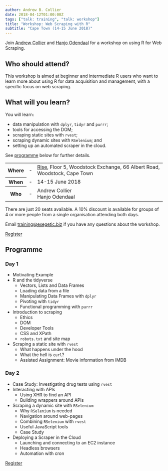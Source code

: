 ```yaml
---
author: Andrew B. Collier
date: 2018-04-12T01:00:00Z
tags: ["talk: training", "talk: workshop"]
title: "Workshop: Web Scraping with R"
subtitle: "Cape Town (14-15 June 2018)"
---
```


Join [Andrew Collier](https://twitter.com/DataWookie) and [Hanjo Odendaal](https://twitter.com/UbuntR314) for a workshop on using R for Web Scraping.

## Who should attend?

This workshop is aimed at beginner and intermediate R users who want to learn more about using R for data acquisition and management, with a specific focus on web scraping.

## What will you learn?

You will learn:

- data manipulation with `dplyr`, `tidyr` and `purrr`;
- tools for accessing the DOM;
- scraping static sites with `rvest`;
- scraping dynamic sites with `RSelenium`; and
- setting up an automated scraper in the cloud.

See <a href="#programme">programme</a> below for further details.

<table>
	<tr>
		<th>Where</th>
		<td>-</td>
		<td><a href="https://thinkrise.com/cape-town">Rise</a>, Floor 5, Woodstock Exchange, 66 Albert Road, Woodstock, Cape Town</td>
	</tr>
	<tr>
		<th>When</th>
		<td>-</td>
		<td>14-15 June 2018</td>
	</tr>
	<tr>
		<th>Who</th>
		<td>-</td>
		<td>
			Andrew Collier<br>
			Hanjo Odendaal
		</td>
	</tr>
</table>

There are just 20 seats available. A 10% discount is available for groups of 4 or more people from a single organisation attending both days.

Email <a href="mailto:training@exegetic.biz?subject=Web Scraping Workshop (Cape Town) 14-15 June 2018">training@exegetic.biz</a> if you have any questions about the workshop.

<a class="btn btn-success btn-sm" href="https://www.quicket.co.za/events/44467-web-scraping-with-r/" role="button"><i class="fa fa-rocket"></i> Register</a>

## Programme

### Day 1

- Motivating Example
- R and the tidyverse
    - Vectors, Lists and Data Frames
    - Loading data from a file
    - Manipulating Data Frames with `dplyr`
    - Pivoting with `tidyr`
    - Functional programming with `purrr`
- Introduction to scraping
    - Ethics
    - DOM
    - Developer Tools
    - CSS and XPath
    - `robots.txt` and site map
- Scraping a static site with `rvest`
    - What happens under the hood
    - What the hell is `curl`?
    - Assisted Assignment: Movie information from IMDB 

### Day 2

- Case Study: Investigating drug tests using `rvest`
- Interacting with APIs
    - Using XHR to find an API
    - Building wrappers around APIs
- Scraping a dynamic site with `RSelenium`
    - Why `RSelenium` is needed
    - Navigation around web-pages
    - Combining `RSelenium` with `rvest`
    - Useful JavaScript tools
    - Case Study
- Deploying a Scraper in the Cloud
    - Launching and connecting to an EC2 instance
    - Headless browsers
    - Automation with cron

<a class="btn btn-success btn-sm" href="https://www.quicket.co.za/events/44467-web-scraping-with-r/" role="button"><i class="fa fa-rocket"></i> Register</a>